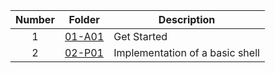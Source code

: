 | Number | Folder                    | Description           |
| :----: | --------------------------| --------------------- |
|   1    |[01-A01](https://github.com/nitishkumar2306/5443-2D-NitishKumar/tree/main/Assignments/01-A01)                | Get Started           |
|   2    |[02-P01](https://github.com/nitishkumar2306/5443-2D-NitishKumar/tree/main/Assignments/02-P01)                | Implementation of a basic shell|

